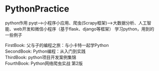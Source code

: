 # PythonPractice
python作用
pyqt-->小程序小应用、爬虫(Scrapy框架)-->大数据分析、人工智能、web开发和微信小程序（基于flask、django等框架）
学习python，用到的一些例子

FirstBook:  父与子的编程之旅：与小卡特一起学Python  
SecondBook: Python编程：从入门到实践  
ThirdBook:  python项目开发案例集锦  
FourthBook:  Python网络爬虫实战 第2版
